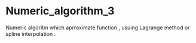 # Numeric_algorithm_3


Numeric algoritm which aprroximate function  , usuing Lagrange method or spline interpolation .    
